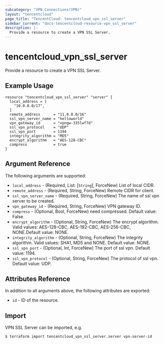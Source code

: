 ```yaml
---
subcategory: "VPN Connections(VPN)"
layout: "tencentcloud"
page_title: "TencentCloud: tencentcloud_vpn_ssl_server"
sidebar_current: "docs-tencentcloud-resource-vpn_ssl_server"
description: |-
  Provide a resource to create a VPN SSL Server.
---
```


# tencentcloud_vpn_ssl_server

Provide a resource to create a VPN SSL Server.

## Example Usage

```hcl
resource "tencentcloud_vpn_ssl_server" "server" {
  local_address = [
    "10.0.0.0/17",
  ]
  remote_address      = "11.0.0.0/16"
  ssl_vpn_server_name = "helloworld"
  vpn_gateway_id      = "vpngw-335lwf7d"
  ssl_vpn_protocol    = "UDP"
  ssl_vpn_port        = 1194
  integrity_algorithm = "MD5"
  encrypt_algorithm   = "AES-128-CBC"
  compress            = true
}
```

## Argument Reference

The following arguments are supported:

* `local_address` - (Required, List: [`String`], ForceNew) List of local CIDR.
* `remote_address` - (Required, String, ForceNew) Remote CIDR for client.
* `ssl_vpn_server_name` - (Required, String, ForceNew) The name of ssl vpn server to be created.
* `vpn_gateway_id` - (Required, String, ForceNew) VPN gateway ID.
* `compress` - (Optional, Bool, ForceNew) need compressed. Default value: False.
* `encrypt_algorithm` - (Optional, String, ForceNew) The encrypt algorithm. Valid values: AES-128-CBC, AES-192-CBC, AES-256-CBC, NONE.Default value: NONE.
* `integrity_algorithm` - (Optional, String, ForceNew) The integrity algorithm. Valid values: SHA1, MD5 and NONE. Default value: NONE.
* `ssl_vpn_port` - (Optional, Int, ForceNew) The port of ssl vpn. Default value: 1194.
* `ssl_vpn_protocol` - (Optional, String, ForceNew) The protocol of ssl vpn. Default value: UDP.

## Attributes Reference

In addition to all arguments above, the following attributes are exported:

* `id` - ID of the resource.



## Import

VPN SSL Server can be imported, e.g.

```
$ terraform import tencentcloud_vpn_ssl_server.server vpn-server-id
```

